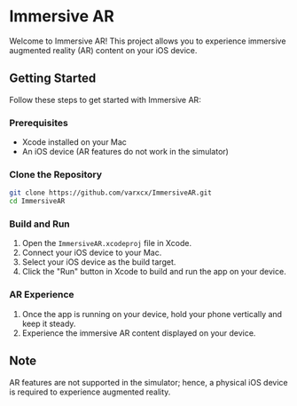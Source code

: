 
# Immersive AR

Welcome to Immersive AR! This project allows you to experience immersive augmented reality (AR) content on your iOS device.

## Getting Started

Follow these steps to get started with Immersive AR:

### Prerequisites

- Xcode installed on your Mac
- An iOS device (AR features do not work in the simulator)

### Clone the Repository

```bash
git clone https://github.com/varxcx/ImmersiveAR.git
cd ImmersiveAR
```

### Build and Run

1. Open the `ImmersiveAR.xcodeproj` file in Xcode.
2. Connect your iOS device to your Mac.
3. Select your iOS device as the build target.
4. Click the "Run" button in Xcode to build and run the app on your device.

### AR Experience

1. Once the app is running on your device, hold your phone vertically and keep it steady.
2. Experience the immersive AR content displayed on your device.

## Note

AR features are not supported in the simulator; hence, a physical iOS device is required to experience augmented reality.
